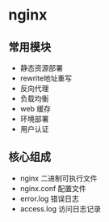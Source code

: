 # nginx

## 常用模块

- 静态资源部署
- rewrite地址重写
- 反向代理
- 负载均衡
- web 缓存
- 环境部署
- 用户认证

## 核心组成

- nginx 二进制可执行文件
- nginx.conf 配置文件
- error.log 错误日志
- access.log 访问日志记录